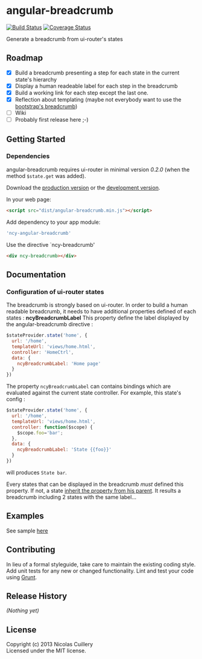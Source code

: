 # angular-breadcrumb
[![Build Status](https://travis-ci.org/ncuillery/angular-breadcrumb.png)](https://travis-ci.org/ncuillery/angular-breadcrumb) [![Coverage Status](https://coveralls.io/repos/ncuillery/angular-breadcrumb/badge.png)](https://coveralls.io/r/ncuillery/angular-breadcrumb)

Generate a breadcrumb from ui-router's states

## Roadmap
- [x] Build a breadcrumb presenting a step for each state in the current state's hierarchy
- [x] Display a human readeable label for each step in the breadcrumb
- [x] Build a working link for each step except the last one.
- [x] Reflection about templating (maybe not everybody want to use the [bootstrap's breadcrumb](http://getbootstrap.com/components/#breadcrumbs))
- [ ] Wiki
- [ ] Probably first release here ;-)

## Getting Started
### Dependencies
angular-breadcrumb requires ui-router in minimal version *0.2.0* (when the method `$state.get` was added).

Download the [production version][min] or the [development version][max].

[min]: https://raw.github.com/ncuillery/angular-breadcrumb/master/dist/angular-breadcrumb.min.js
[max]: https://raw.github.com/ncuillery/angular-breadcrumb/master/dist/angular-breadcrumb.js

In your web page:

```html
<script src="dist/angular-breadcrumb.min.js"></script>
```

Add dependency to your app module:
```js
'ncy-angular-breadcrumb'
```

Use the directive `ncy-breadcrumb'
```html
<div ncy-breadcrumb></div>
```

## Documentation
### Configuration of ui-router states
The breadcrumb is strongly based on ui-router. In order to build a human readable breadcrumb, it needs to have additional properties defined of each states :
**ncyBreadcrumbLabel**
This property define the label displayed by the angular-breadcrumb directive :
```js
$stateProvider.state('home', {
  url: '/home',
  templateUrl: 'views/home.html',
  controller: 'HomeCtrl',
  data: {
    ncyBreadcrumbLabel: 'Home page'
  }
})
```
The property `ncyBreadcrumbLabel` can contains bindings which are evaluated against the current state controller. For example, this state's config :
```js
$stateProvider.state('home', {
  url: '/home',
  templateUrl: 'views/home.html',
  controller: function($scope) {
    $scope.foo='bar';
  },
  data: {
    ncyBreadcrumbLabel: 'State {{foo}}'
  }
})
```
will produces `State bar`. 

Every states that can be displayed in the breadcrumb *must* defined this property. If not, a state [inherit the property from his parent](https://github.com/angular-ui/ui-router/wiki/Nested-States-%26-Nested-Views#inherited-custom-data). It results a breadcrumb including 2 states with the same label...

## Examples
See sample [here](http://ncuillery.github.io/angular-breadcrumb/sample/)

## Contributing
In lieu of a formal styleguide, take care to maintain the existing coding style. Add unit tests for any new or changed functionality. Lint and test your code using [Grunt](http://gruntjs.com/).

## Release History
_(Nothing yet)_

## License
Copyright (c) 2013 Nicolas Cuillery  
Licensed under the MIT license.
